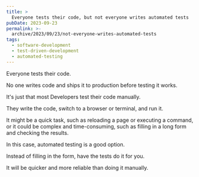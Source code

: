 ```yaml
---
title: >
  Everyone tests their code, but not everyone writes automated tests
pubDate: 2023-09-23
permalink: >-
  archive/2023/09/23/not-everyone-writes-automated-tests
tags:
  - software-development
  - test-driven-development
  - automated-testing
---
```


Everyone tests their code.

No one writes code and ships it to production before testing it works.

It's just that most Developers test their code manually.

They write the code, switch to a browser or terminal, and run it.

It might be a quick task, such as reloading a page or executing a command, or it could be complex and time-consuming, such as filling in a long form and checking the results.

In this case, automated testing is a good option.

Instead of filling in the form, have the tests do it for you.

It will be quicker and more reliable than doing it manually.
